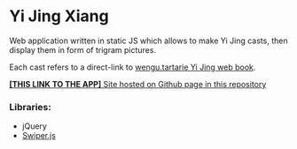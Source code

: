 # Yi Jing Xiang

Web application written in static JS which allows to make Yi Jing casts, then display them in form of trigram pictures.

Each cast refers to a direct-link to [wengu.tartarie Yi Jing web book](http://wengu.tartarie.com/wg/wengu.php?l=Yijing&no=0).

[**[THIS LINK TO THE APP]** Site hosted on Github page in this repository ](https://realjck.github.io/yi-jing-xiang/)

### Libraries:

* jQuery
* [Swiper.js](https://swiperjs.com/)
